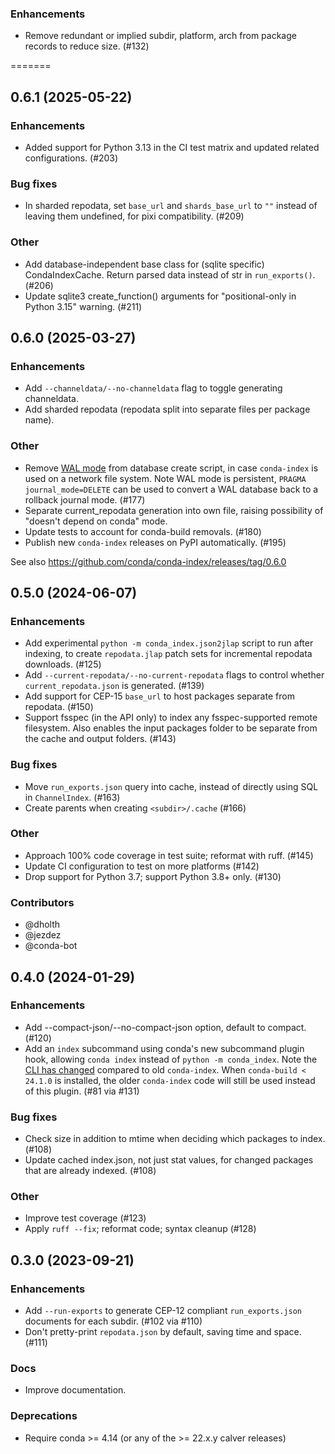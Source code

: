 [//]: # (current developments)

### Enhancements

* Remove redundant or implied subdir, platform, arch from package records to
  reduce size. (#132)
  
=======
## 0.6.1 (2025-05-22)

### Enhancements

* Added support for Python 3.13 in the CI test matrix and updated related
  configurations. (#203)

### Bug fixes

* In sharded repodata, set `base_url` and `shards_base_url` to `""` instead of
  leaving them undefined, for pixi compatibility. (#209)

### Other

* Add database-independent base class for (sqlite specific) CondaIndexCache.
  Return parsed data instead of str in `run_exports()`. (#206)
* Update sqlite3 create_function() arguments for "positional-only in Python
  3.15" warning. (#211)

## 0.6.0 (2025-03-27)

### Enhancements

* Add `--channeldata/--no-channeldata` flag to toggle generating channeldata.
* Add sharded repodata (repodata split into separate files per package name).

### Other

* Remove [WAL mode](https://www.sqlite.org/wal.html) from database create
  script, in case `conda-index` is used on a network file system. Note WAL mode
  is persistent, `PRAGMA journal_mode=DELETE` can be used to convert a WAL
  database back to a rollback journal mode. (#177)
* Separate current_repodata generation into own file, raising
  possibility of "doesn't depend on conda" mode.
* Update tests to account for conda-build removals. (#180)
* Publish new `conda-index` releases on PyPI automatically. (#195)

See also https://github.com/conda/conda-index/releases/tag/0.6.0

## 0.5.0 (2024-06-07)

### Enhancements

* Add experimental `python -m conda_index.json2jlap` script to run after
  indexing, to create `repodata.jlap` patch sets for incremental repodata
  downloads. (#125)
* Add `--current-repodata/--no-current-repodata` flags to control whether
  `current_repodata.json` is generated. (#139)
* Add support for CEP-15 ``base_url`` to host packages separate from repodata.
  (#150)
* Support fsspec (in the API only) to index any fsspec-supported remote
  filesystem. Also enables the input packages folder to be separate from the
  cache and output folders. (#143)

### Bug fixes

* Move `run_exports.json` query into cache, instead of directly using SQL in
  `ChannelIndex`. (#163)
* Create parents when creating `<subdir>/.cache` (#166)

### Other

* Approach 100% code coverage in test suite; reformat with ruff. (#145)
* Update CI configuration to test on more platforms (#142)
* Drop support for Python 3.7; support Python 3.8+ only. (#130)

### Contributors

* @dholth
* @jezdez
* @conda-bot



## 0.4.0 (2024-01-29)

### Enhancements

* Add --compact-json/--no-compact-json option, default to compact. (#120)
* Add an `index` subcommand using conda's new subcommand plugin hook, allowing
  `conda index` instead of `python -m conda_index`. Note the [CLI has
  changed](https://conda.github.io/conda-index/cli.html) compared to old
  `conda-index`. When `conda-build < 24.1.0` is installed, the older
  `conda-index` code will still be used instead of this plugin. (#81 via #131)

### Bug fixes

* Check size in addition to mtime when deciding which packages to
  index. (#108)
* Update cached index.json, not just stat values, for
  changed packages that are already indexed. (#108)

### Other

* Improve test coverage (#123)
* Apply `ruff --fix`; reformat code; syntax cleanup (#128)

## 0.3.0 (2023-09-21)

### Enhancements

* Add `--run-exports` to generate CEP-12 compliant `run_exports.json` documents
  for each subdir. (#102 via #110)
* Don't pretty-print `repodata.json` by default, saving time and space. (#111)

### Docs

* Improve documentation.

### Deprecations

* Require conda >= 4.14 (or any of the >= 22.x.y calver releases)
